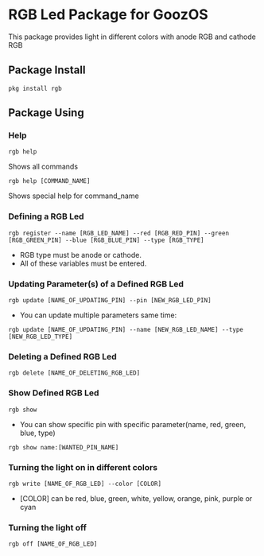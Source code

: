 # RGB Led Package for GoozOS
This package provides light in different colors with anode RGB and cathode RGB
## Package Install
```shell
pkg install rgb
```
## Package Using

### Help
```shell
rgb help
```
Shows all commands
```shell
rgb help [COMMAND_NAME]
```
Shows special help for command_name


### Defining a RGB Led
```shell
rgb register --name [RGB_LED_NAME] --red [RGB_RED_PIN] --green [RGB_GREEN_PIN] --blue [RGB_BLUE_PIN] --type [RGB_TYPE]
```
* RGB type must be anode or cathode.
* All of these variables must be entered.
### Updating Parameter(s) of a Defined RGB Led
```shell
rgb update [NAME_OF_UPDATING_PIN] --pin [NEW_RGB_LED_PIN]
``` 
* You can update multiple parameters same time: 
```shell
rgb update [NAME_OF_UPDATING_PIN] --name [NEW_RGB_LED_NAME] --type [NEW_RGB_LED_TYPE]
```

### Deleting a Defined RGB Led
```shell
rgb delete [NAME_OF_DELETING_RGB_LED]
```

### Show Defined RGB Led
```shell
rgb show
```
* You can show specific pin with specific parameter(name, red, green, blue, type)
```shell
rgb show name:[WANTED_PIN_NAME]
```

### Turning the light on in different colors
```shell 
rgb write [NAME_OF_RGB_LED] --color [COLOR]
```
* [COLOR] can be red, blue, green, white, yellow, orange, pink, purple or cyan

### Turning the light off
```shell 
rgb off [NAME_OF_RGB_LED]
```
